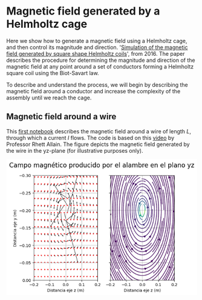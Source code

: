 # Magnetic field generated by a Helmholtz cage

Here we show how to generate a magnetic field using a Helmholtz cage, and then control its magnitude and direction. '[Simulation of the magnetic field generated by square shape Helmholtz coils](https://www.sciencedirect.com/science/article/pii/S0307904X16303389)', from 2016. The paper describes the procedure for determining the magnitude and direction of the magnetic field at any point around a set of conductors forming a Helmholtz square coil using the Biot-Savart law.

To describe and understand the process, we will begin by describing the magnetic field around a conductor and increase the complexity of the assembly until we reach the cage. 

## Magnetic field around a wire

This [first notebook]() describes the magnetic field around a wire of length $L$, through which a current $I$ flows. The code is based on this [video](https://youtu.be/JsSdjm1XTNU?si=_5NFkUgog3IbaZAI) by Professor Rhett Allain. The figure depicts the magnetic field generated by the wire in the yz-plane (for illustrative purposes only). 

![Magnetic field generated by the wire](/Figures/Field_yz.png)
